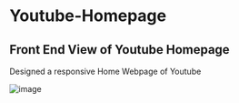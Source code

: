 # Youtube-Homepage
## Front End View of Youtube Homepage

Designed a responsive Home Webpage of Youtube 

![image](https://github.com/Piyushmudgal/Youtube-Homepage/assets/72311008/d6f0d084-8a9c-4f97-b943-0795f38dc703)

